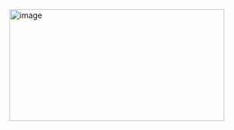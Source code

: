 

















<img width="382" height="198" alt="image" src="https://github.com/user-attachments/assets/60dfcd79-3c0e-4a0e-8ce8-d18f6ee45c05" />

